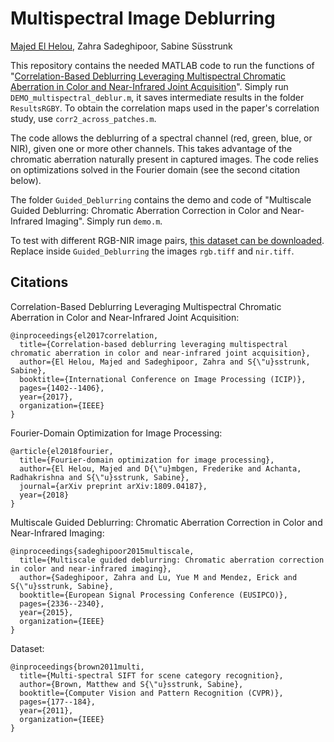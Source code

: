 # Multispectral Image Deblurring
[Majed El Helou](https://majedelhelou.github.io/), Zahra Sadeghipoor, Sabine Süsstrunk

This repository contains the needed MATLAB code to run the functions of "[Correlation-Based Deblurring Leveraging Multispectral 
Chromatic Aberration in Color and Near-Infrared Joint Acquisition](https://infoscience.epfl.ch/record/231919/files/CORRELATION-BASED%20DEBLURRING%20LEVERAGING%20MULTISPECTRAL%20CHROMATIC%20ABERRATION%20IN%20COLOR%20AND%20NEAR-INFRARED%20JOINT%20ACQUISITION.pdf)". Simply run `DEMO_multispectral_deblur.m`, it saves intermediate 
results in the folder `ResultsRGBY`. To obtain the correlation maps used in the paper's correlation study, use `corr2_across_patches.m`.

The code allows the deblurring of a spectral channel (red, green, blue, or NIR), given one or more other channels. This takes advantage of the chromatic aberration naturally present in captured images. The code relies on optimizations solved in the Fourier domain (see the second citation below).

The folder `Guided_Deblurring` contains the demo and code of "Multiscale Guided Deblurring: Chromatic Aberration 
Correction in Color and Near-Infrared Imaging". Simply run `demo.m`.

To test with different RGB-NIR image pairs, [this dataset can be downloaded](https://ivrl.epfl.ch/research-2/research-downloads/supplementary_material-cvpr11-index-html/).
Replace inside `Guided_Deblurring` the images `rgb.tiff` and `nir.tiff`.


## Citations
Correlation-Based Deblurring Leveraging Multispectral Chromatic Aberration in Color and Near-Infrared Joint Acquisition:
```
@inproceedings{el2017correlation,
  title={Correlation-based deblurring leveraging multispectral chromatic aberration in color and near-infrared joint acquisition},
  author={El Helou, Majed and Sadeghipoor, Zahra and S{\"u}sstrunk, Sabine},
  booktitle={International Conference on Image Processing (ICIP)},
  pages={1402--1406},
  year={2017},
  organization={IEEE}
}
```

Fourier-Domain Optimization for Image Processing:
```
@article{el2018fourier,
  title={Fourier-domain optimization for image processing},
  author={El Helou, Majed and D{\"u}mbgen, Frederike and Achanta, Radhakrishna and S{\"u}sstrunk, Sabine},
  journal={arXiv preprint arXiv:1809.04187},
  year={2018}
}
```

Multiscale Guided Deblurring: Chromatic Aberration Correction in Color and Near-Infrared Imaging:
```
@inproceedings{sadeghipoor2015multiscale,
  title={Multiscale guided deblurring: Chromatic aberration correction in color and near-infrared imaging},
  author={Sadeghipoor, Zahra and Lu, Yue M and Mendez, Erick and S{\"u}sstrunk, Sabine},
  booktitle={European Signal Processing Conference (EUSIPCO)},
  pages={2336--2340},
  year={2015},
  organization={IEEE}
}
```

Dataset:
```
@inproceedings{brown2011multi,
  title={Multi-spectral SIFT for scene category recognition},
  author={Brown, Matthew and S{\"u}sstrunk, Sabine},
  booktitle={Computer Vision and Pattern Recognition (CVPR)},
  pages={177--184},
  year={2011},
  organization={IEEE}
}
```
